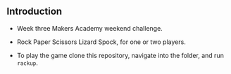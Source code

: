 Introduction  
------------  
  
* Week three Makers Academy weekend challenge.

* Rock Paper Scissors Lizard Spock, for one or two players.

* To play the game clone this repository, navigate into the folder, and run `rackup`.



